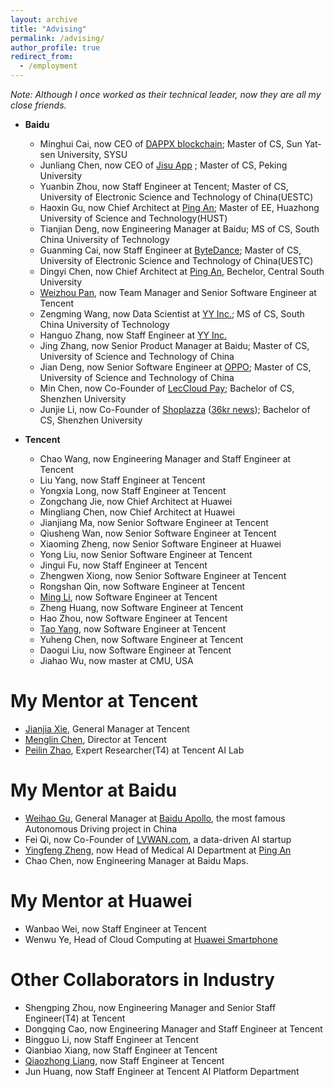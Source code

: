 ```yaml
---
layout: archive
title: "Advising"
permalink: /advising/
author_profile: true
redirect_from:
  - /employment
---
```




*Note: Although I once worked as their technical leader, now they are all my close friends.*

* **Baidu**  
    * Minghui Cai, now CEO of <a href="http://www.dappx.com/web" target="_blank">DAPPX blockchain</a>; Master of CS, Sun Yat-sen University, SYSU  
    * Junliang Chen, now CEO of <a href="http://www.jisuapp.cn/" target="_blank">Jisu App</a> ; Master of CS, Peking University  
    * Yuanbin Zhou, now Staff Engineer at Tencent; Master of CS, University of Electronic Science and Technology of China(UESTC)  
    * Haoxin Gu, now Chief Architect at <a href="http://www.pingan.cn/en/index.shtml" target="_blank">Ping An</a>; Master of EE, Huazhong University of Science and Technology(HUST)
    * Tianjian Deng, now Engineering Manager at Baidu; MS of CS, South China University of Technology
    * Guanming Cai, now Staff Engineer at <a href="http://www.dappx.com/web" target="_blank">ByteDance</a>; Master of CS, University of Electronic Science and Technology of China(UESTC) 
    * Dingyi Chen, now Chief Architect at <a href="http://www.pingan.cn/en/index.shtml" target="_blank">Ping An</a>, Bechelor, Central South University  
    * <a href="https://www.hahack.com" target="_blank">Weizhou Pan</a>, now Team Manager and Senior Software Engineer at Tencent  
    * Zengming Wang, now Data Scientist at <a href="http://about.yy.com/" target="_blank">YY Inc.</a>; MS of CS, South China University of Technology  
    * Hanguo Zhang, now Staff Engineer at <a href="http://about.yy.com/" target="_blank">YY Inc.</a>  
    * Jing Zhang, now Senior Product Manager at Baidu; Master of CS, University of Science and Technology of China  
    * Jian Deng, now Senior Software Engineer at <a href="https://www.oppo.com/en/" target="_blank">OPPO</a>; Master of CS, University of Science and Technology of China  
    * Min Chen, now Co-Founder of <a href="http://www.lecloudpay.com/" target="_blank">LecCloud Pay</a>; Bachelor of CS, Shenzhen University  
    * Junjie Li, now Co-Founder of <a href="http://www.lecloudpay.com/" target="_blank">Shoplazza</a> (<a href="https://36kr.com/p/5164722.html?from=singlemessage&isappinstalled=0&tar_foid=" target="_blank">36kr news</a>); Bachelor of CS, Shenzhen University

* **Tencent**  
    * Chao Wang, now Engineering Manager and Staff Engineer at Tencent  
    * Liu Yang, now Staff Engineer at Tencent  
    * Yongxia Long, now Staff Engineer at Tencent  
    * Zongchang Jie, now Chief Architect at Huawei  
    * Mingliang Chen, now Chief Architect at Huawei  
    * Jianjiang Ma, now Senior Software Engineer at Tencent  
    * Qiusheng Wan, now Senior Software Engineer at Tencent  
    * Xiaoming Zheng, now Senior Software Engineer at Huawei  
    * Yong Liu, now Senior Software Engineer at Tencent  
    * Jingui Fu, now Staff Engineer at Tencent  
    * Zhengwen Xiong, now Senior Software Engineer at Tencent  
    * Rongshan Qin, now Software Engineer at Tencent  
    * <a href="https://whulm.cn" target="_blank">Ming Li</a>, now Software Engineer at Tencent  
    * Zheng Huang, now Software Engineer at Tencent   
    * Hao Zhou, now Software Engineer at Tencent  
    * <a href="https://yangtao0410.github.io" target="_blank">Tao Yang</a>, now Software Engineer at Tencent  
    * Yuheng Chen, now Software Engineer at Tencent  
    * Daogui Liu, now Software Engineer at Tencent  
    * Jiahao Wu, now master at CMU, USA  
    
My Mentor at Tencent 
======  
* <a href="https://www.google.com.hk/search?newwindow=1&safe=strict&ei=ia41XKiDBouC8gWa-5v4Aw&q=%E8%B0%A2%E5%BB%BA%E5%AE%B6&oq=%E8%B0%A2%E5%BB%BA%E5%AE%B6&gs_l=psy-ab.3..0j0i30.30545.35131..35334...3.0..1.136.1958.21j5......0....1..gws-wiz.....0..0i10j0i12.dvmdWnt78rE" target="_blank">Jianjia Xie</a>, General Manager at Tencent  
* <a href="https://www.linkedin.com/in/menglin-chen-87013521" target="_blank">Menglin Chen</a>, Director at Tencent
* <a href="http://peilinzhao.weebly.com/resume.html" target="_blank">Peilin Zhao</a>, Expert Researcher(T4) at Tencent AI Lab
    
My Mentor at Baidu  
======
* <a href="https://www.google.com/search?newwindow=1&safe=strict&ei=HK41XJn5EIKg8QXKyZK4DA&q=%E9%A1%BE%E7%BB%B4%E7%81%8F&oq=%E9%A1%BE%E7%BB%B4%E7%81%8F&gs_l=psy-ab.3..0i67j0i7i30.617.617..866...0.0..0.50.50.1......0....1..gws-wiz.6XgII5eIOgU&gws_rd=cr" target="_blank">Weihao Gu</a>, General Manager at <a href="http://apollo.auto/" target="_blank">Baidu Apollo</a>, the most famous Autonomous Driving project in China  
* Fei Qi, now Co-Founder of <a href="http://www.lvwan.com" target="_blank">LVWAN.com</a>, a data-driven AI startup  
* <a href="https://www.linkedin.com/in/%E6%98%A0%E9%94%8B-%E9%83%91-48581110a/" target="_blank">Yingfeng Zheng</a>, now Head of Medical AI Department at <a href="http://www.pingan.cn/en/index.shtml" target="_blank">Ping An</a>
* Chao Chen, now Engineering Manager at Baidu Maps.

My Mentor at Huawei
======
* Wanbao Wei, now Staff Engineer at Tencent  
* Wenwu Ye, Head of Cloud Computing at <a href="https://consumer.huawei.com/in/phones/" target="_blank">Huawei Smartphone</a>

Other Collaborators in Industry
======
* Shengping Zhou, now Engineering Manager and Senior Staff Engineer(T4) at Tencent  
* Dongqing Cao, now Engineering Manager and Staff Engineer at Tencent
* Bingguo Li, now Staff Engineer at Tencent
* Qianbiao Xiang, now Staff Engineer at Tencent
* <a href="https://www.linkedin.com/in/alex-liang-63a115131/" target="_blank">Qiaozhong Liang</a>, now Staff Engineer at Tencent  
* Jun Huang, now Staff Engineer at Tencent AI Platform Department  
